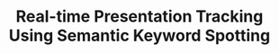 ---
name: "Real Time Presentation Tracking"
title: "Real-time Presentation Tracking Using Semantic Keyword Spotting"
project: "Co-presenter Agent"
event: "Interspeech"
authors:
- name: "Asadi, R."
- name: "Fell, H."
- name: "Bickmore, T."
- name: "Trinh, H."
year: 2016
resources:
- name: "Interspeech2016"
  src: "Interspeech2016.pdf"
external_url: null
draft: false
---